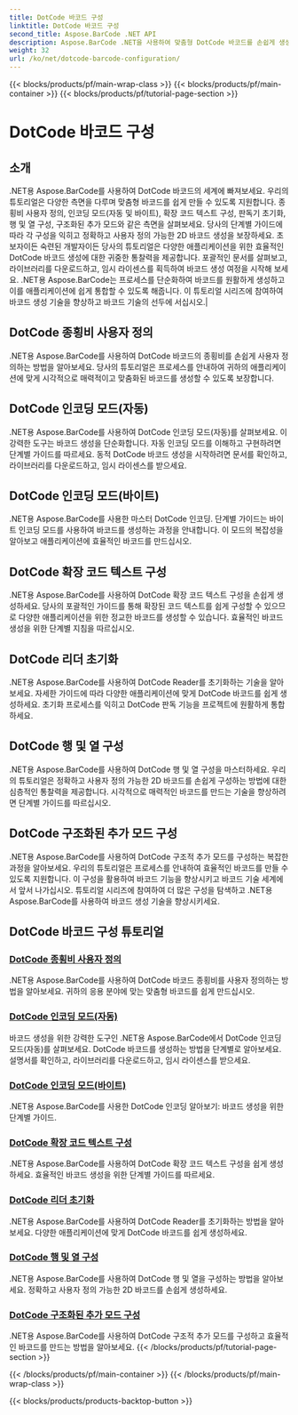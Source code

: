```yaml
---
title: DotCode 바코드 구성
linktitle: DotCode 바코드 구성
second_title: Aspose.BarCode .NET API
description: Aspose.BarCode .NET을 사용하여 맞춤형 DotCode 바코드를 손쉽게 생성하세요. 종횡비, 인코딩 모드, 확장 코드 텍스트 및 리더 초기화에 대해 알아보세요.
weight: 32
url: /ko/net/dotcode-barcode-configuration/
---
```


{{< blocks/products/pf/main-wrap-class >}}
{{< blocks/products/pf/main-container >}}
{{< blocks/products/pf/tutorial-page-section >}}

# DotCode 바코드 구성


## 소개
.NET용 Aspose.BarCode를 사용하여 DotCode 바코드의 세계에 빠져보세요. 우리의 튜토리얼은 다양한 측면을 다루며 맞춤형 바코드를 쉽게 만들 수 있도록 지원합니다. 종횡비 사용자 정의, 인코딩 모드(자동 및 바이트), 확장 코드 텍스트 구성, 판독기 초기화, 행 및 열 구성, 구조화된 추가 모드와 같은 측면을 살펴보세요. 당사의 단계별 가이드에 따라 각 구성을 익히고 정확하고 사용자 정의 가능한 2D 바코드 생성을 보장하세요. 초보자이든 숙련된 개발자이든 당사의 튜토리얼은 다양한 애플리케이션을 위한 효율적인 DotCode 바코드 생성에 대한 귀중한 통찰력을 제공합니다. 포괄적인 문서를 살펴보고, 라이브러리를 다운로드하고, 임시 라이센스를 획득하여 바코드 생성 여정을 시작해 보세요. .NET용 Aspose.BarCode는 프로세스를 단순화하여 바코드를 원활하게 생성하고 이를 애플리케이션에 쉽게 통합할 수 있도록 해줍니다. 이 튜토리얼 시리즈에 참여하여 바코드 생성 기술을 향상하고 바코드 기술의 선두에 서십시오.|

## DotCode 종횡비 사용자 정의
.NET용 Aspose.BarCode를 사용하여 DotCode 바코드의 종횡비를 손쉽게 사용자 정의하는 방법을 알아보세요. 당사의 튜토리얼은 프로세스를 안내하여 귀하의 애플리케이션에 맞게 시각적으로 매력적이고 맞춤화된 바코드를 생성할 수 있도록 보장합니다.

## DotCode 인코딩 모드(자동)
.NET용 Aspose.BarCode를 사용하여 DotCode 인코딩 모드(자동)를 살펴보세요. 이 강력한 도구는 바코드 생성을 단순화합니다. 자동 인코딩 모드를 이해하고 구현하려면 단계별 가이드를 따르세요. 동적 DotCode 바코드 생성을 시작하려면 문서를 확인하고, 라이브러리를 다운로드하고, 임시 라이센스를 받으세요.

## DotCode 인코딩 모드(바이트)
.NET용 Aspose.BarCode를 사용한 마스터 DotCode 인코딩. 단계별 가이드는 바이트 인코딩 모드를 사용하여 바코드를 생성하는 과정을 안내합니다. 이 모드의 복잡성을 알아보고 애플리케이션에 효율적인 바코드를 만드십시오.

## DotCode 확장 코드 텍스트 구성
.NET용 Aspose.BarCode를 사용하여 DotCode 확장 코드 텍스트 구성을 손쉽게 생성하세요. 당사의 포괄적인 가이드를 통해 확장된 코드 텍스트를 쉽게 구성할 수 있으므로 다양한 애플리케이션을 위한 정교한 바코드를 생성할 수 있습니다. 효율적인 바코드 생성을 위한 단계별 지침을 따르십시오.

## DotCode 리더 초기화
.NET용 Aspose.BarCode를 사용하여 DotCode Reader를 초기화하는 기술을 알아보세요. 자세한 가이드에 따라 다양한 애플리케이션에 맞게 DotCode 바코드를 쉽게 생성하세요. 초기화 프로세스를 익히고 DotCode 판독 기능을 프로젝트에 원활하게 통합하세요.

## DotCode 행 및 열 구성
.NET용 Aspose.BarCode를 사용하여 DotCode 행 및 열 구성을 마스터하세요. 우리의 튜토리얼은 정확하고 사용자 정의 가능한 2D 바코드를 손쉽게 구성하는 방법에 대한 심층적인 통찰력을 제공합니다. 시각적으로 매력적인 바코드를 만드는 기술을 향상하려면 단계별 가이드를 따르십시오.

## DotCode 구조화된 추가 모드 구성

.NET용 Aspose.BarCode를 사용하여 DotCode 구조적 추가 모드를 구성하는 복잡한 과정을 알아보세요. 우리의 튜토리얼은 프로세스를 안내하여 효율적인 바코드를 만들 수 있도록 지원합니다. 이 구성을 활용하여 바코드 기능을 향상시키고 바코드 기술 세계에서 앞서 나가십시오. 튜토리얼 시리즈에 참여하여 더 많은 구성을 탐색하고 .NET용 Aspose.BarCode를 사용하여 바코드 생성 기술을 향상시키세요.

## DotCode 바코드 구성 튜토리얼
### [DotCode 종횡비 사용자 정의](./dotcode-aspect-ratio-customization/)
.NET용 Aspose.BarCode를 사용하여 DotCode 바코드 종횡비를 사용자 정의하는 방법을 알아보세요. 귀하의 응용 분야에 맞는 맞춤형 바코드를 쉽게 만드십시오.
### [DotCode 인코딩 모드(자동)](./dotcode-encoding-mode-auto/)
바코드 생성을 위한 강력한 도구인 .NET용 Aspose.BarCode에서 DotCode 인코딩 모드(자동)를 살펴보세요. DotCode 바코드를 생성하는 방법을 단계별로 알아보세요. 설명서를 확인하고, 라이브러리를 다운로드하고, 임시 라이센스를 받으세요.
### [DotCode 인코딩 모드(바이트)](./dotcode-encoding-mode-bytes/)
.NET용 Aspose.BarCode를 사용한 DotCode 인코딩 알아보기: 바코드 생성을 위한 단계별 가이드.
### [DotCode 확장 코드 텍스트 구성](./dotcode-extended-code-text-configuration/)
.NET용 Aspose.BarCode를 사용하여 DotCode 확장 코드 텍스트 구성을 쉽게 생성하세요. 효율적인 바코드 생성을 위한 단계별 가이드를 따르세요.
### [DotCode 리더 초기화](./dotcode-reader-initialization/)
.NET용 Aspose.BarCode를 사용하여 DotCode Reader를 초기화하는 방법을 알아보세요. 다양한 애플리케이션에 맞게 DotCode 바코드를 쉽게 생성하세요.
### [DotCode 행 및 열 구성](./dotcode-rows-columns-configuration/)
.NET용 Aspose.BarCode를 사용하여 DotCode 행 및 열을 구성하는 방법을 알아보세요. 정확하고 사용자 정의 가능한 2D 바코드를 손쉽게 생성하세요.
### [DotCode 구조화된 추가 모드 구성](./dotcode-structured-append-mode-configuration/)
.NET용 Aspose.BarCode를 사용하여 DotCode 구조적 추가 모드를 구성하고 효율적인 바코드를 만드는 방법을 알아보세요.
{{< /blocks/products/pf/tutorial-page-section >}}

{{< /blocks/products/pf/main-container >}}
{{< /blocks/products/pf/main-wrap-class >}}

{{< blocks/products/products-backtop-button >}}
